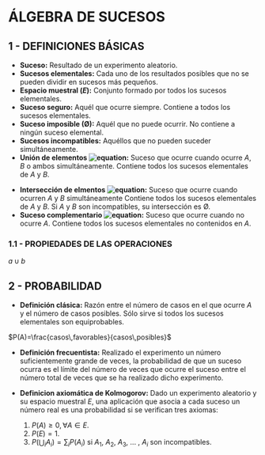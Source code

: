 # ÁLGEBRA DE SUCESOS

## 1 - DEFINICIONES BÁSICAS

- **Suceso:** Resultado de un experimento aleatorio.
- **Sucesos elementales:** Cada uno de los resultados posibles que no se pueden dividir en sucesos más pequeños.
- **Espacio muestral (*E*):** Conjunto formado por todos los sucesos elementales.
- **Suceso seguro:** Aquél que ocurre siempre. Contiene a todos los sucesos elementales.
- **Suceso imposible (Ø):** Aquél que no puede ocurrir. No contiene a ningún suceso elemental.
- **Sucesos incompatibles:** Aquéllos que no pueden suceder simultáneamente.
- **Unión de elementos ![equation](https://latex.codecogs.com/gif.latex?a\cup%20b):** Suceso que ocurre cuando ocurre *A*, *B* o ambos simultáneamente. Contiene todos los sucesos elementales de *A* y *B*.
<div style="page-break-after: always;"></div>

- **Intersección de elmentos ![equation](https://latex.codecogs.com/gif.latex?a\cap%20b):** Suceso que ocurre cuando ocurren *A* y *B* simultáneamente Contiene todos los sucesos elementales de *A* y *B*. Si *A* y *B* son incompatibles, su intersección es Ø.
- **Suceso complementario ![equation](https://latex.codecogs.com/gif.latex?\overline{A}=A^{c}):** Suceso que ocurre cuando no ocurre *A*. Contiene todos los sucesos elementales no contenidos en *A*.

### 1.1 - PROPIEDADES DE LAS OPERACIONES

$a\cup b$

## 2 - PROBABILIDAD

- **Definición clásica:** Razón entre el número de casos en el que ocurre *A* y el número de casos posibles. Sólo sirve si todos los sucesos elementales son equiprobables.

$P(A)=\frac{casos\,favorables}{casos\,posibles}$

- **Definición frecuentista:** Realizado el experimento un número suficientemente grande de veces, la probabilidad de que un suceso ocurra es el límite del número de veces que ocurre el suceso entre el número total de veces que se ha realizado dicho experimento.

- **Definicion axiomática de Kolmogorov:** Dado un experimento aleatorio y su espacio muestral *E*, una aplicación que asocia a cada suceso un número real es una probabilidad si se verifican tres axiomas:
  1. $P(A)\geq0,\,\forall A\in E$.
  2. $P(E)=1$.
  3. $P(\bigcup_{i}A_i)=\sum_{i}P(A_i)$ si *A*<sub>1</sub>, *A*<sub>2</sub>, *A*<sub>3</sub>, ... , *A<sub>i</sub>* son incompatibles.